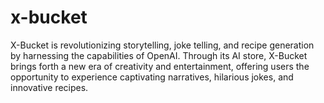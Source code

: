 # x-bucket
X-Bucket is revolutionizing storytelling, joke telling, and recipe generation by harnessing the capabilities of OpenAI. Through its AI store, X-Bucket brings forth a new era of creativity and entertainment, offering users the opportunity to experience captivating narratives, hilarious jokes, and innovative recipes.
